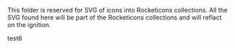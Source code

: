 This folder is reserved for SVG of icons into Rocketicons collections.
All the SVG found here will be part of the Rocketicons collections and will reflact on the ignition.

test6
